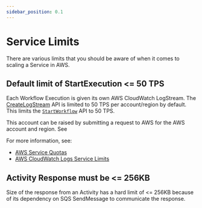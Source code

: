 ```yaml
---
sidebar_position: 0.1
---
```


# Service Limits

There are various limits that you should be aware of when it comes to scaling a Service in AWS.

## Default limit of StartExecution <= 50 TPS

Each Workflow Execution is given its own AWS CloudWatch LogStream. The [CreateLogStream](https://docs.aws.amazon.com/AmazonCloudWatchLogs/latest/APIReference/API_CreateLogStream.html) API is limited to 50 TPS per account/region by default. This limits the [`StartWorkflow`](./workflow.md#start-execution) API to 50 TPS.

This account can be raised by submitting a request to AWS for the AWS account and region. See

For more information, see:

- [AWS Service Quotas](https://docs.aws.amazon.com/servicequotas/latest/userguide/intro.html)
- [AWS CloudWatch Logs Service Limits](https://docs.aws.amazon.com/AmazonCloudWatch/latest/logs/cloudwatch_limits_cwl.html)

## Activity Response must be <= 256KB

Size of the response from an Activity has a hard limit of <= 256KB because of its dependency on SQS SendMessage to communicate the response.
